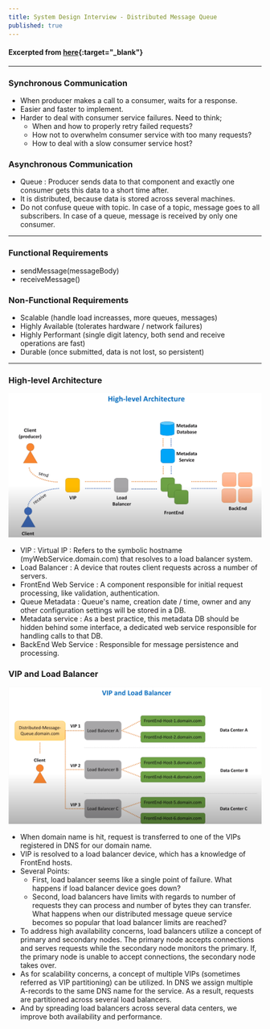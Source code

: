 ```yaml
---
title: System Design Interview - Distributed Message Queue
published: true
---
```


#### Excerpted from [here](https://youtu.be/iJLL-KPqBpM){:target="_blank"}

-----------------------

### Synchronous Communication
- When producer makes a call to a consumer, waits for a response. 
- Easier and faster to implement. 
- Harder to deal with consumer service failures. Need to think;
  - When and how to properly retry failed requests? 
  - How not to overwhelm consumer service with too many requests?
  - How to deal with a slow consumer service host? 

### Asynchronous Communication
- Queue : Producer sends data to that component and exactly one consumer gets this data to a short time after.
- It is distributed, because data is stored across several machines. 
- Do not confuse queue with topic. In case of a topic, message goes to all subscribers. In case of a queue, message is received by only one consumer. 

-----------------------

### Functional Requirements
- sendMessage(messageBody) 
- receiveMessage() 

### Non-Functional Requirements
- Scalable (handle load increasses, more queues, messages)
- Highly Available (tolerates hardware / network failures)
- Highly Performant (single digit latency, both send and receive operations are fast)
- Durable (once submitted, data is not lost, so persistent)

-----------------------

### High-level Architecture

![High-level Architecture](../assets/dmq_hla.png)

- VIP : Virtual IP : Refers to the symbolic hostname (myWebService.domain.com) that resolves to a load balancer system. 
- Load Balancer : A device that routes client requests across a number of servers. 
- FrontEnd Web Service : A component responsible for initial request processing, like validation, authentication. 
- Queue Metadata : Queue's name, creation date / time, owner and any other configuration settings will be stored in a DB. 
- Metadata service : As a best practice, this metadata DB should be hidden behind some interface, a dedicated web service responsible for handling calls to that DB. 
- BackEnd Web Service : Responsible for message persistence and processing. 

### VIP and Load Balancer

![VIP and Load Balancer](../assets/dmq_vip_lb.png)

- When domain name is hit, request is transferred to one of the VIPs registered in DNS for our domain name.
- VIP is resolved to a load balancer device, which has a knowledge of FrontEnd hosts.
- Several Points: 
  - First, load balancer seems like a single point of failure. What happens if load balancer device goes down?
  - Second, load balancers have limits with regards to number of requests they can process and number of bytes they can transfer. What happens when our distributed message queue service becomes so popular that load balancer limits are reached? 
- To address high availability concerns, load balancers utilize a concept of primary and secondary nodes. The primary node accepts connections and serves requests while the secondary node monitors the primary. If, the primary node is unable to accept connections, the secondary node takes over. 
- As for scalability concerns, a concept of multiple VIPs (sometimes referred as VIP partitioning) can be utilized. In DNS we assign multiple A-records to the same DNS name for the service. As a result, requests are partitioned across several load balancers.
- And by spreading load balancers across several data centers, we improve both availability and performance. 

